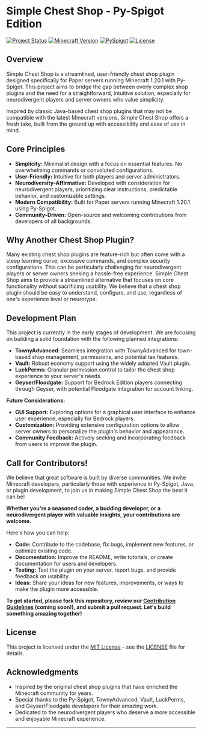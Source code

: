 # Simple Chest Shop - Py-Spigot Edition

[![Project Status](https://img.shields.io/badge/Project%20Status-In%20Development-yellow.svg)](https://shields.io/)
[![Minecraft Version](https://img.shields.io/badge/Minecraft-1.20.1-brightgreen.svg)](https://www.minecraft.net/)
[![PySpigot](https://img.shields.io/badge/PySpigot-Supported-blue.svg)](https://www.spigotmc.org/wiki/pyspigot-installation/)
[![License](https://img.shields.io/badge/License-MIT-green.svg)](https://opensource.org/licenses/MIT)

## Overview

Simple Chest Shop is a streamlined, user-friendly chest shop plugin designed specifically for Paper servers running Minecraft 1.20.1 with Py-Spigot. This project aims to bridge the gap between overly complex shop plugins and the need for a straightforward, intuitive solution, especially for neurodivergent players and server owners who value simplicity.

Inspired by classic Java-based chest shop plugins that may not be compatible with the latest Minecraft versions, Simple Chest Shop offers a fresh take, built from the ground up with accessibility and ease of use in mind.

## Core Principles

*   **Simplicity:**  Minimalist design with a focus on essential features. No overwhelming commands or convoluted configurations.
*   **User-Friendly:** Intuitive for both players and server administrators.
*   **Neurodiversity-Affirmative:** Developed with consideration for neurodivergent players, prioritizing clear instructions, predictable behavior, and customizable settings.
*   **Modern Compatibility:** Built for Paper servers running Minecraft 1.20.1 using Py-Spigot.
*   **Community-Driven:** Open-source and welcoming contributions from developers of all backgrounds.

## Why Another Chest Shop Plugin?

Many existing chest shop plugins are feature-rich but often come with a steep learning curve, excessive commands, and complex security configurations. This can be particularly challenging for neurodivergent players or server owners seeking a hassle-free experience. Simple Chest Shop aims to provide a streamlined alternative that focuses on core functionality without sacrificing usability. We believe that a chest shop plugin should be easy to understand, configure, and use, regardless of one's experience level or neurotype.

## Development Plan

This project is currently in the early stages of development. We are focusing on building a solid foundation with the following planned integrations:

*   **TownyAdvanced:** Seamless integration with TownyAdvanced for town-based shop management, permissions, and potential tax features.
*   **Vault:** Robust economy support using the widely adopted Vault plugin.
*   **LuckPerms:** Granular permission control to tailor the chest shop experience to your server's needs.
*   **Geyser/Floodgate:** Support for Bedrock Edition players connecting through Geyser, with potential Floodgate integration for account linking.

**Future Considerations:**

*   **GUI Support:** Exploring options for a graphical user interface to enhance user experience, especially for Bedrock players.
*   **Customization:** Providing extensive configuration options to allow server owners to personalize the plugin's behavior and appearance.
*   **Community Feedback:** Actively seeking and incorporating feedback from users to improve the plugin.

## Call for Contributors!

We believe that great software is built by diverse communities. We invite Minecraft developers, particularly those with experience in Py-Spigot, Java, or plugin development, to join us in making Simple Chest Shop the best it can be!

**Whether you're a seasoned coder, a budding developer, or a neurodivergent player with valuable insights, your contributions are welcome.**

Here's how you can help:

*   **Code:** Contribute to the codebase, fix bugs, implement new features, or optimize existing code.
*   **Documentation:** Improve the README, write tutorials, or create documentation for users and developers.
*   **Testing:** Test the plugin on your server, report bugs, and provide feedback on usability.
*   **Ideas:** Share your ideas for new features, improvements, or ways to make the plugin more accessible.

**To get started, please fork this repository, review our [Contribution Guidelines](CONTRIBUTING.md) (coming soon!), and submit a pull request. Let's build something amazing together!**

## License

This project is licensed under the [MIT License](LICENSE) - see the [LICENSE](LICENSE) file for details.

## Acknowledgments

*   Inspired by the original chest shop plugins that have enriched the Minecraft community for years.
*   Special thanks to the Py-Spigot, TownyAdvanced, Vault, LuckPerms, and Geyser/Floodgate developers for their amazing work.
*   Dedicated to the neurodivergent players who deserve a more accessible and enjoyable Minecraft experience.

---
